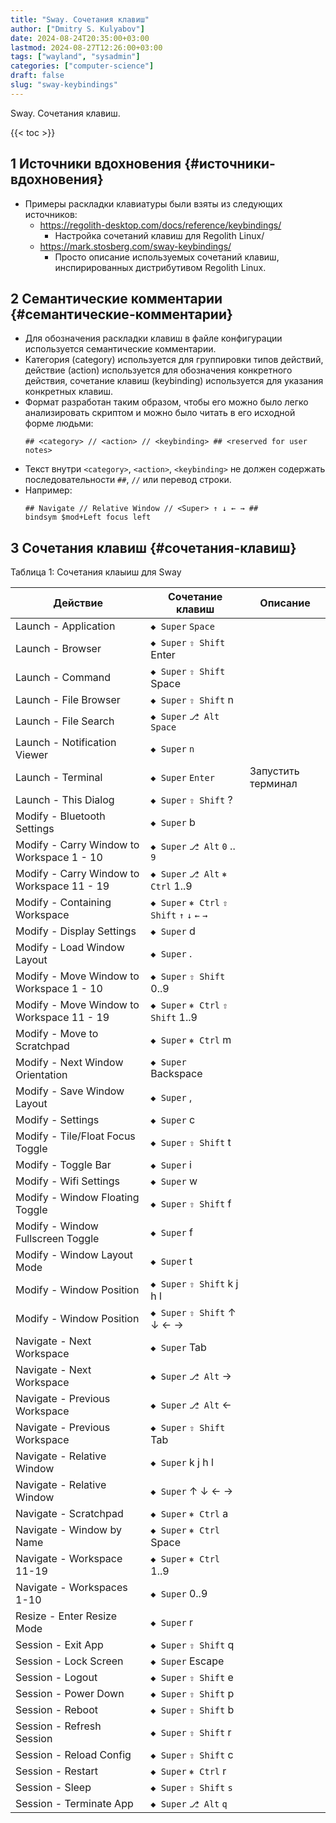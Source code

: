 ```yaml
---
title: "Sway. Сочетания клавиш"
author: ["Dmitry S. Kulyabov"]
date: 2024-08-24T20:35:00+03:00
lastmod: 2024-08-27T12:26:00+03:00
tags: ["wayland", "sysadmin"]
categories: ["computer-science"]
draft: false
slug: "sway-keybindings"
---
```


Sway. Сочетания клавиш.

<!--more-->

{{< toc >}}


## <span class="section-num">1</span> Источники вдохновения {#источники-вдохновения}

-   Примеры раскладки клавиатуры были взяты из следующих источников:
    -   <https://regolith-desktop.com/docs/reference/keybindings/>
        -   Настройка сочетаний клавиш для Regolith Linux/
    -   <https://mark.stosberg.com/sway-keybindings/>
        -   Просто описание используемых сочетаний клавиш, инспирированных дистрибутивом Regolith Linux.


## <span class="section-num">2</span> Семантические комментарии {#семантические-комментарии}

-   Для обозначения раскладки клавиш в файле конфигурации используется семантические комментарии.
-   Категория (category) используется для группировки типов действий, действие (action) используется для обозначения конкретного действия, сочетание клавиш (keybinding) используется для указания конкретных клавиш.
-   Формат разработан таким образом, чтобы его можно было легко анализировать скриптом и можно было читать в его исходной форме людьми:
    ```conf-unix
    ## <category> // <action> // <keybinding> ## <reserved for user notes>
    ```
-   Текст внутри `<category>`, `<action>`, `<keybinding>` не должен содержать последовательности `##`, `//` или перевод строки.
-   Например:
    ```conf-unix
    ## Navigate // Relative Window // <Super> ↑ ↓ ← → ##
    bindsym $mod+Left focus left
    ```


## <span class="section-num">3</span> Сочетания клавиш {#сочетания-клавиш}

<div class="table-caption">
  <span class="table-number">&#1058;&#1072;&#1073;&#1083;&#1080;&#1094;&#1072; 1:</span>
  Сочетания клаыиш для Sway
</div>

| Действие                                   | Сочетание клавиш                             | Описание           |
|--------------------------------------------|----------------------------------------------|--------------------|
| Launch - Application                       | `◆ Super` `Space`                            |                    |
| Launch - Browser                           | `◆ Super` `⇧ Shift`  Enter                   |                    |
| Launch - Command                           | `◆ Super` `⇧ Shift`  Space                   |                    |
| Launch - File Browser                      | `◆ Super` `⇧ Shift`  n                       |                    |
| Launch - File Search                       | `◆ Super` `⎇ Alt` `Space`                    |                    |
| Launch - Notification Viewer               | `◆ Super` `n`                                |                    |
| Launch - Terminal                          | `◆ Super` `Enter`                            | Запустить терминал |
| Launch - This Dialog                       | `◆ Super` `⇧ Shift`  ?                       |                    |
| Modify - Bluetooth Settings                | `◆ Super`  b                                 |                    |
| Modify - Carry Window to Workspace 1 - 10  | `◆ Super` `⎇ Alt` `0` .. `9`                 |                    |
| Modify - Carry Window to Workspace 11 - 19 | `◆ Super` `⎇ Alt` `⎈ Ctrl`  1..9             |                    |
| Modify - Containing Workspace              | `◆ Super` `⎈ Ctrl` `⇧ Shift` `↑` `↓` `←` `→` |                    |
| Modify - Display Settings                  | `◆ Super`  d                                 |                    |
| Modify - Load Window Layout                | `◆ Super`  .                                 |                    |
| Modify - Move Window to Workspace 1 - 10   | `◆ Super` `⇧ Shift`  0..9                    |                    |
| Modify - Move Window to Workspace 11 - 19  | `◆ Super` `⎈ Ctrl` `⇧ Shift`  1..9           |                    |
| Modify - Move to Scratchpad                | `◆ Super` `⎈ Ctrl`  m                        |                    |
| Modify - Next Window Orientation           | `◆ Super`  Backspace                         |                    |
| Modify - Save Window Layout                | `◆ Super`  ,                                 |                    |
| Modify - Settings                          | `◆ Super`  c                                 |                    |
| Modify - Tile/Float Focus Toggle           | `◆ Super` `⇧ Shift`  t                       |                    |
| Modify - Toggle Bar                        | `◆ Super`  i                                 |                    |
| Modify - Wifi Settings                     | `◆ Super`  w                                 |                    |
| Modify - Window Floating Toggle            | `◆ Super` `⇧ Shift`  f                       |                    |
| Modify - Window Fullscreen Toggle          | `◆ Super`  f                                 |                    |
| Modify - Window Layout Mode                | `◆ Super`  t                                 |                    |
| Modify - Window Position                   | `◆ Super` `⇧ Shift`  k j h l                 |                    |
| Modify - Window Position                   | `◆ Super` `⇧ Shift`  ↑ ↓ ← →                 |                    |
| Navigate - Next Workspace                  | `◆ Super`  Tab                               |                    |
| Navigate - Next Workspace                  | `◆ Super` `⎇ Alt`  →                         |                    |
| Navigate - Previous Workspace              | `◆ Super` `⎇ Alt`  ←                         |                    |
| Navigate - Previous Workspace              | `◆ Super` `⇧ Shift`  Tab                     |                    |
| Navigate - Relative Window                 | `◆ Super`  k j h l                           |                    |
| Navigate - Relative Window                 | `◆ Super`  ↑ ↓ ← →                           |                    |
| Navigate - Scratchpad                      | `◆ Super` `⎈ Ctrl`  a                        |                    |
| Navigate - Window by Name                  | `◆ Super` `⎈ Ctrl`  Space                    |                    |
| Navigate - Workspace 11-19                 | `◆ Super` `⎈ Ctrl`  1..9                     |                    |
| Navigate - Workspaces 1-10                 | `◆ Super`  0..9                              |                    |
| Resize - Enter Resize Mode                 | `◆ Super`  r                                 |                    |
| Session - Exit App                         | `◆ Super` `⇧ Shift`  q                       |                    |
| Session - Lock Screen                      | `◆ Super`  Escape                            |                    |
| Session - Logout                           | `◆ Super` `⇧ Shift`  e                       |                    |
| Session - Power Down                       | `◆ Super` `⇧ Shift`  p                       |                    |
| Session - Reboot                           | `◆ Super` `⇧ Shift`  b                       |                    |
| Session - Refresh Session                  | `◆ Super` `⇧ Shift`  r                       |                    |
| Session - Reload Config                    | `◆ Super` `⇧ Shift`  c                       |                    |
| Session - Restart                          | `◆ Super` `⎈ Ctrl`  r                        |                    |
| Session - Sleep                            | `◆ Super` `⇧ Shift` `s`                      |                    |
| Session - Terminate App                    | `◆ Super` `⎇ Alt` `q`                        |                    |
